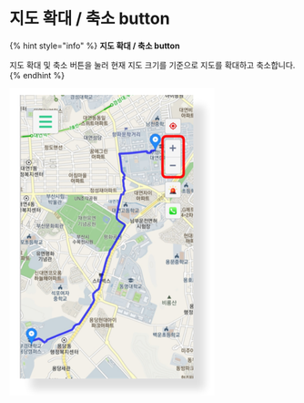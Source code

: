 # 지도 확대 / 축소 button

{% hint style="info" %}
**지도 확대 / 축소 button**

지도 확대 및 축소 버튼을 눌러 현재 지도 크기를 기준으로 지도를 확대하고 축소합니다.
{% endhint %}

![](<../../../../.gitbook/assets/image (18).png>)
